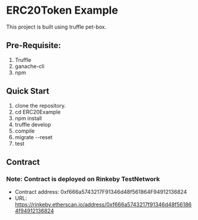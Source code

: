 # ERC20Token Example

This project is built using truffle pet-box.


## Pre-Requisite:
1. Truffle
2. ganache-cli
3. npm

## Quick Start

1. clone the repository.
2. cd ERC20Example
3. npm install
4. truffle develop
5. compile
6. migrate --reset
7. test

## Contract

### Note: Contract is deployed on Rinkeby TestNetwork

- Contract address: 0xf666a5743217F91346d48f561864F94912136824
- URL: https://rinkeby.etherscan.io/address/0xf666a5743217f91346d48f561864f94912136824

